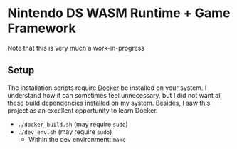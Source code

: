 
# Nintendo DS WASM Runtime + Game Framework

Note that this is very much a work-in-progress

## Setup

The installation scripts require [Docker](https://www.docker.com/) be installed on your system. I understand how it can sometimes feel unnecessary, but I did not want all these build dependencies installed on my system. Besides, I saw this project as an excellent opportunity to learn Docker.

- `./docker_build.sh` (may require `sudo`)
- `./dev_env.sh` (may require `sudo`)
    - Within the dev environment: `make`

